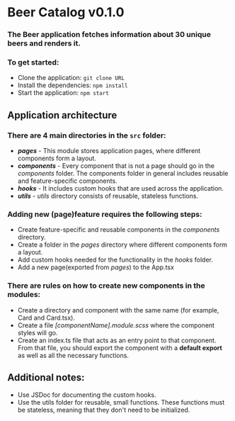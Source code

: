# Beer Catalog v0.1.0

### The Beer application fetches information about 30 unique beers and renders it.

### To get started:

- Clone the application: `git clone URL`
- Install the dependencies: `npm install`
- Start the application: `npm start`

## Application architecture

### There are 4 main directories in the `src` folder:

- **_pages_** - This module stores application pages, where different components form a layout.
- **_components_** - Every component that is not a page should go in the *components* folder. The components folder in
  general includes
  reusable and feature-specific components.
- **_hooks_** - It includes custom hooks that are used across the application.
- **_utils_** - *utils* directory consists of reusable, stateless functions.

### Adding new (page)feature requires the following steps:

- Create feature-specific and reusable components in the *components* directory.
- Create a folder in the *pages* directory where different components form a layout.
- Add custom hooks needed for the functionality in the *hooks* folder.
- Add a new page(exported from *pages*) to the App.tsx

### There are rules on how to create new components in the modules:

- Create a directory and component with the same name (for example, Card and Card.tsx).
- Create a file *[componentName].module.scss* where the component styles will go.
- Create an index.ts file that acts as an entry point to that component. From that file, you should export the component
  with a **default export** as well as all the necessary functions.

## Additional notes:

- Use JSDoc for documenting the custom hooks.
- Use the utils folder for reusable, small functions. These functions must be stateless, meaning that they don't need to
  be initialized.